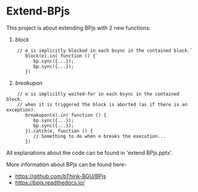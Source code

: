 # Extend-BPjs
This project is about extending BPjs with 2 new functions: 
1. *block* 
```
    // e is implicitly blocked in each bsync in the contained block.`
       block(e).in( function () {`
          bp.sync({...});
          bp.sync({...});
       })
```
2. *breakupon*
```
    // e is implicitly waited-for in each bsync in the contained block.
    // when it is triggered the block is aborted (as if there is an exception).
       breakupon(e).in( function () {
          bp.sync({...});
          bp.sync({...});
       }).catch(e, function () {
          // Something to do when e breaks the execution...
       })
```

All explanations about the code can be found in 'extend BPjs.pptx'.

More information about BPjs can be found here-

* https://github.com/bThink-BGU/BPjs
* https://bpjs.readthedocs.io/


